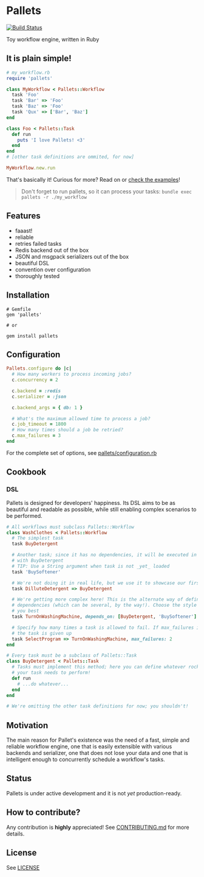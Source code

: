 # Pallets

[![Build Status](https://travis-ci.com/linkyndy/pallets.svg?branch=master)](https://travis-ci.com/linkyndy/pallets)

Toy workflow engine, written in Ruby

## It is plain simple!

```ruby
# my_workflow.rb
require 'pallets'

class MyWorkflow < Pallets::Workflow
  task 'Foo'
  task 'Bar' => 'Foo'
  task 'Baz' => 'Foo'
  task 'Qux' => ['Bar', 'Baz']
end

class Foo < Pallets::Task
  def run
    puts 'I love Pallets! <3'
  end
end
# [other task definitions are ommited, for now]

MyWorkflow.new.run
```

That's basically it! Curious for more? Read on or [check the examples](examples/)!

> Don't forget to run pallets, so it can process your tasks: `bundle exec pallets -r ./my_workflow`

## Features

* faaast!
* reliable
* retries failed tasks
* Redis backend out of the box
* JSON and msgpack serializers out of the box
* beautiful DSL
* convention over configuration
* thoroughly tested

## Installation

```
# Gemfile
gem 'pallets'

# or

gem install pallets
```

## Configuration

```ruby
Pallets.configure do |c|
  # How many workers to process incoming jobs?
  c.concurrency = 2

  c.backend = :redis
  c.serializer = :json

  c.backend_args = { db: 1 }

  # What's the maximum allowed time to process a job?
  c.job_timeout = 1800
  # How many times should a job be retried?
  c.max_failures = 3
end
```

For the complete set of options, see [pallets/configuration.rb](lib/pallets/configuration.rb)

## Cookbook

### DSL

Pallets is designed for developers' happiness. Its DSL aims to be as beautiful
and readable as possible, while still enabling complex scenarios to be performed.

```ruby
# All workflows must subclass Pallets::Workflow
class WashClothes < Pallets::Workflow
  # The simplest task
  task BuyDetergent

  # Another task; since it has no dependencies, it will be executed in parallel
  # with BuyDetergent
  # TIP: Use a String argument when task is not _yet_ loaded
  task 'BuySoftener'

  # We're not doing it in real life, but we use it to showcase our first dependency!
  task DilluteDetergent => BuyDetergent

  # We're getting more complex here! This is the alternate way of defining
  # dependencies (which can be several, by the way!). Choose the style that fits
  # you best
  task TurnOnWashingMachine, depends_on: [BuyDetergent, 'BuySoftener']

  # Specify how many times a task is allowed to fail. If max_failures is reached
  # the task is given up
  task SelectProgram => TurnOnWashingMachine, max_failures: 2
end

# Every task must be a subclass of Pallets::Task
class BuyDetergent < Pallets::Task
  # Tasks must implement this method; here you can define whatever rocket science
  # your task needs to perform!
  def run
    # ...do whatever...
  end
end

# We're omitting the other task definitions for now; you shouldn't!
```

## Motivation

The main reason for Pallet's existence was the need of a fast, simple and reliable workflow engine, one that is easily extensible with various backends and serializer, one that does not lose your data and one that is intelligent enough to concurrently schedule a workflow's tasks.

## Status

Pallets is under active development and it is not _yet_ production-ready.

## How to contribute?

Any contribution is **highly** appreciated! See [CONTRIBUTING.md](CONTRIBUTING.md) for more details.

## License

See [LICENSE](LICENSE)
